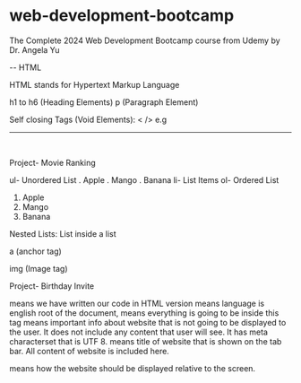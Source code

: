 # web-development-bootcamp

The Complete 2024 Web Development Bootcamp course from Udemy by Dr. Angela Yu

-- HTML

HTML stands for Hypertext Markup Language

h1 to h6 (Heading Elements)
p (Paragraph Element)

Self closing Tags (Void Elements): < />
e.g <hr /> <br />

Project- Movie Ranking

ul- Unordered List
. Apple
. Mango
. Banana
li- List Items
ol- Ordered List

1. Apple
2. Mango
3. Banana

Nested Lists: List inside a list

a (anchor tag)

img (Image tag)

Project- Birthday Invite

<!DOCTYPE html> means we have written our code in HTML version

<html lang="en"> means language is english

</html> root of the document, means everything is going to be inside this tag

<head>
    <meta charset="UTF-8" />
    <meta name="viewport" content="width=device-width, initial-scale=1.0" />
    <title>Document</title>
</head>
means important info about website that is not going to be displayed to the user. It does not include any content that user will see. It has meta characterset that is UTF 8.

<title>Document</title> means title of website that is shown on the tab bar.
<body>  </body> All content of website is included here.

<meta name="viewport" content="width=device-width, initial-scale=1.0" /> means how the website should be displayed relative to the screen.
